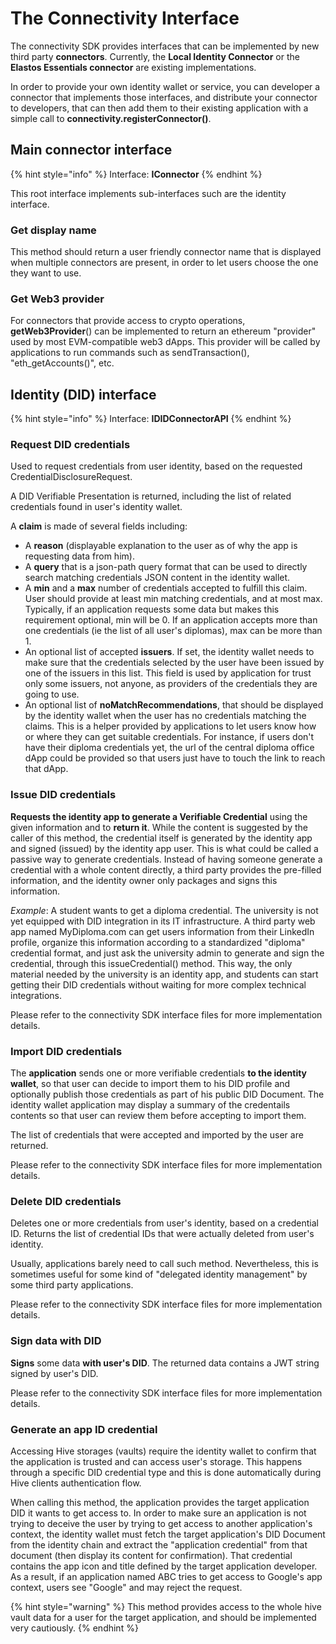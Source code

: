 # The Connectivity Interface

The connectivity SDK provides interfaces that can be implemented by new third party **connectors**. Currently, the **Local Identity Connector** or the **Elastos Essentials connector** are existing implementations.

In order to provide your own identity wallet or service, you can developer a connector that implements those interfaces, and distribute your connector to developers, that can then add them to their existing application with a simple call to **connectivity.registerConnector()**.

## Main connector interface 

{% hint style="info" %}
Interface: **IConnector**
{% endhint %}

This root interface implements sub-interfaces such are the identity interface. 

### Get display name

This method should return a user friendly connector name that is displayed when multiple connectors are present, in order to let users choose the one they want to use.

### Get Web3 provider

For connectors that provide access to crypto operations, **getWeb3Provider**() can be implemented to return an ethereum "provider" used by most EVM-compatible web3 dApps. This provider will be called by applications to run commands such as sendTransaction(), "eth_getAccounts()", etc.

## Identity (DID) interface

{% hint style="info" %}
Interface: **IDIDConnectorAPI**
{% endhint %}

### Request DID credentials

Used to request credentials from user identity, based on the requested CredentialDisclosureRequest. 

A DID Verifiable Presentation is returned, including the list of related credentials found in user's identity wallet.

A **claim** is made of several fields including:

- A **reason** (displayable explanation to the user as of why the app is requesting data from him).
- A **query** that is a json-path query format that can be used to directly search matching credentials JSON content in the identity wallet.
- A **min** and a **max** number of credentials accepted to fulfill this claim. User should provide at least min matching credentials, and at most max. Typically, if an application requests some data but makes this requirement optional, min will be 0. If an application accepts more than one credentials (ie the list of all user's diplomas), max can be more than 1.
- An optional list of accepted **issuers**. If set, the identity wallet needs to make sure that the credentials selected by the user have been issued by one of the issuers in this list. This field is used by application for trust only some issuers, not anyone, as providers of the credentials they are going to use.
- An optional list of **noMatchRecommendations**, that should be displayed by the identity wallet when the user has no credentials matching the claims. This is a helper provided by applications to let users know how or where they can get suitable credentials. For instance, if users don't have their diploma credentials yet, the url of the central diploma office dApp could be provided so that users just have to touch the link to reach that dApp.

### Issue DID credentials

**Requests the identity app to generate a Verifiable Credential** using the given information and to **return it**. While the content is suggested by the caller of this method, the credential itself is generated by the identity app and signed (issued) by the identity app user. This is what could be called a passive way to generate credentials. Instead of having someone generate a credential with a whole content directly, a third party provides the pre-filled information, and the identity owner only packages and signs this information.

*Example*: A student wants to get a diploma credential. The university is not yet equipped with DID integration in its IT infrastructure. A third party web app named MyDiploma.com can get users information from their LinkedIn profile, organize this information according to a standardized "diploma" credential format, and just ask the university admin to generate and sign the credential, through this issueCredential() method. This way, the only material needed by the university is an identity app, and students can start getting their DID credentials without waiting for more complex technical integrations.

Please refer to the connectivity SDK interface files for more implementation details.

### Import DID credentials

The **application** sends one or more verifiable credentials **to the identity wallet**, so that user can decide to import them to his DID profile and optionally publish those credentials as part of his public DID Document. The identity wallet application may display a summary of the credentails contents so that user can review them before accepting to import them.

The list of credentials that were accepted and imported by the user are returned.

Please refer to the connectivity SDK interface files for more implementation details.

### Delete DID credentials

Deletes one or more credentials from user's identity, based on a credential ID. Returns the list of credential IDs that were actually deleted from user's identity. 

Usually, applications barely need to call such method. Nevertheless, this is sometimes useful for some kind of "delegated identity management" by some third party applications.

Please refer to the connectivity SDK interface files for more implementation details.

### Sign data with DID

**Signs** some data **with user's DID**. The returned data contains a JWT string signed by user's DID.

Please refer to the connectivity SDK interface files for more implementation details.

### Generate an app ID credential

Accessing Hive storages (vaults) require the identity wallet to confirm that the application is trusted and can access user's storage. This happens through a specific DID credential type and this is done automatically during Hive clients authentication flow. 

When calling this method, the application provides the target application DID it wants to get access to. In order to make sure an application is not trying to deceive the user by trying to get access to another application's context, the identity wallet must fetch the target application's DID Document from the identity chain and extract the "application credential" from that document (then display its content for confirmation). That credential contains the app icon and title defined by the target application developer. As a result, if an application named ABC tries to get access to Google's app context, users see "Google" and may reject the request.

{% hint style="warning" %}
This method provides access to the whole hive vault data for a user for the target application, and should be implemented very cautiously.
{% endhint %}
